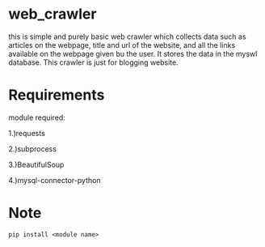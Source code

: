 # web_crawler
this is simple and purely basic web crawler which collects data such as articles on the webpage, title and url of the website, and all the links available on the webpage given bu the user. It stores the data in the myswl database. This crawler is just for blogging website.

# Requirements
module required:

  1.)requests
       
  2.)subprocess
  
  3.)BeautifulSoup
  
  4.)mysql-connector-python
  
  # Note
    pip install <module name>
